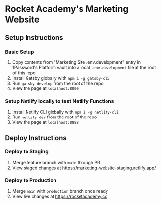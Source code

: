 # Rocket Academy's Marketing Website

## Setup Instructions

### Basic Setup

1. Copy contents from "Marketing Site .env.development" entry in 1Password's Platform vault into a local `.env.development` file at the root of this repo
2. Install Gatsby globally with `npm i -g gatsby-cli`
3. Run `gatsby develop` from the root of the repo
4. View the page at `localhost:8000`

### Setup Netlify locally to test Netlify Functions

1. Install Netlify CLI globally with `npm i -g netlify-cli`
2. Run `netlify dev` from the root of the repo
3. View the page at `localhost:8888`

## Deploy Instructions

### Deploy to Staging

1. Merge feature branch with `main` through PR
2. View staged changes at https://marketing-website-staging.netlify.app/

### Deploy to Production

1. Merge `main` with `production` branch once ready
2. View live changes at https://rocketacademy.co

